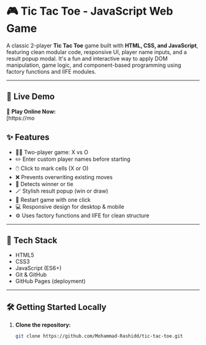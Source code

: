 # 🎮 Tic Tac Toe - JavaScript Web Game

A classic 2-player **Tic Tac Toe** game built with **HTML, CSS, and JavaScript**, featuring clean modular code, responsive UI, player name inputs, and a result popup modal. It's a fun and interactive way to apply DOM manipulation, game logic, and component-based programming using factory functions and IIFE modules.

---

## 🚀 Live Demo

🔗 **Play Online Now:**  
[https://mo

## ✨ Features

- 🧍‍♂️ Two-player game: X vs O
- ✏️ Enter custom player names before starting
- 🖱️ Click to mark cells (X or O)
- ❌ Prevents overwriting existing moves
- 🏁 Detects winner or tie
- 🪄 Stylish result popup (win or draw)
- 🔁 Restart game with one click
- 💻 Responsive design for desktop & mobile
- ⚙️ Uses factory functions and IIFE for clean structure

---

## 🧰 Tech Stack

- HTML5
- CSS3
- JavaScript (ES6+)
- Git & GitHub
- GitHub Pages (deployment)

---

## 🛠️ Getting Started Locally

1. **Clone the repository:**

   ```bash
   git clone https://github.com/Mohammad-Rashidd/tic-tac-toe.git
